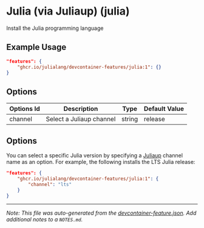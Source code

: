 

# Julia (via Juliaup) (julia)

Install the Julia programming language

## Example Usage

```json
"features": {
    "ghcr.io/julialang/devcontainer-features/julia:1": {}
}
```

## Options

| Options Id | Description | Type | Default Value |
|-----|-----|-----|-----|
| channel | Select a Juliaup channel | string | release |

## Options

You can select a specific Julia version by specifying a [Juliaup](https://github.com/julialang/juliaup) channel name as an option. For example, the following installs the LTS Julia release:

```json
"features": {
    "ghcr.io/julialang/devcontainer-features/julia:1": {
        "channel": "lts"
    }
}
```


---

_Note: This file was auto-generated from the [devcontainer-feature.json](https://github.com/JuliaLang/devcontainer-features/blob/main/src/julia/devcontainer-feature.json).  Add additional notes to a `NOTES.md`._

